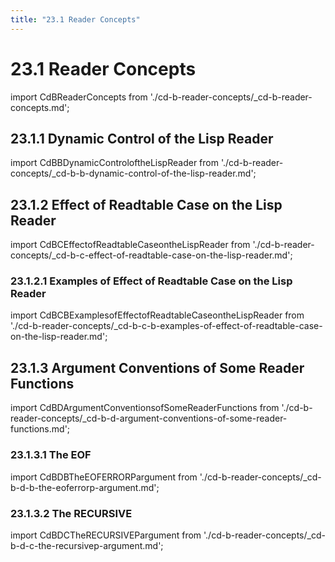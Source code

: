 ```yaml
---
title: "23.1 Reader Concepts"
---
```


# 23.1 Reader Concepts

import CdBReaderConcepts from './cd-b-reader-concepts/_cd-b-reader-concepts.md';

<CdBReaderConcepts />

## 23.1.1 Dynamic Control of the Lisp Reader

import CdBBDynamicControloftheLispReader from './cd-b-reader-concepts/_cd-b-b-dynamic-control-of-the-lisp-reader.md';

<CdBBDynamicControloftheLispReader />

## 23.1.2 Effect of Readtable Case on the Lisp Reader

import CdBCEffectofReadtableCaseontheLispReader from './cd-b-reader-concepts/_cd-b-c-effect-of-readtable-case-on-the-lisp-reader.md';

<CdBCEffectofReadtableCaseontheLispReader />

### 23.1.2.1 Examples of Effect of Readtable Case on the Lisp Reader

import CdBCBExamplesofEffectofReadtableCaseontheLispReader from './cd-b-reader-concepts/_cd-b-c-b-examples-of-effect-of-readtable-case-on-the-lisp-reader.md';

<CdBCBExamplesofEffectofReadtableCaseontheLispReader />

## 23.1.3 Argument Conventions of Some Reader Functions

import CdBDArgumentConventionsofSomeReaderFunctions from './cd-b-reader-concepts/_cd-b-d-argument-conventions-of-some-reader-functions.md';

<CdBDArgumentConventionsofSomeReaderFunctions />

### 23.1.3.1 The EOF

import CdBDBTheEOFERRORPargument from './cd-b-reader-concepts/_cd-b-d-b-the-eoferrorp-argument.md';

<CdBDBTheEOFERRORPargument />

### 23.1.3.2 The RECURSIVE

import CdBDCTheRECURSIVEPargument from './cd-b-reader-concepts/_cd-b-d-c-the-recursivep-argument.md';

<CdBDCTheRECURSIVEPargument />

